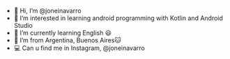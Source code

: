 - 👋 Hi, I’m @joneinavarro
- 👀 I’m interested in learning android programming with Kotlin and Android Studio
- 🌱 I’m currently learning English 😃
- 📌 I’m from Argentina, Buenos Aires🐱‍
- 💻 Can u find me in Instagram, @joneinavarro
